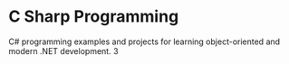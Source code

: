 # C Sharp Programming
C# programming examples and projects for learning object-oriented and modern .NET development.
3

